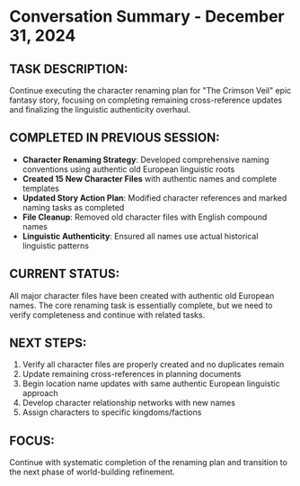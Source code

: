 # Conversation Summary - December 31, 2024

## TASK DESCRIPTION:
Continue executing the character renaming plan for "The Crimson Veil" epic fantasy story, focusing on completing remaining cross-reference updates and finalizing the linguistic authenticity overhaul.

## COMPLETED IN PREVIOUS SESSION:
- **Character Renaming Strategy**: Developed comprehensive naming conventions using authentic old European linguistic roots
- **Created 15 New Character Files** with authentic names and complete templates
- **Updated Story Action Plan**: Modified character references and marked naming tasks as completed
- **File Cleanup**: Removed old character files with English compound names
- **Linguistic Authenticity**: Ensured all names use actual historical linguistic patterns

## CURRENT STATUS:
All major character files have been created with authentic old European names. The core renaming task is essentially complete, but we need to verify completeness and continue with related tasks.

## NEXT STEPS:
1. Verify all character files are properly created and no duplicates remain
2. Update remaining cross-references in planning documents
3. Begin location name updates with same authentic European linguistic approach
4. Develop character relationship networks with new names
5. Assign characters to specific kingdoms/factions

## FOCUS:
Continue with systematic completion of the renaming plan and transition to the next phase of world-building refinement.
